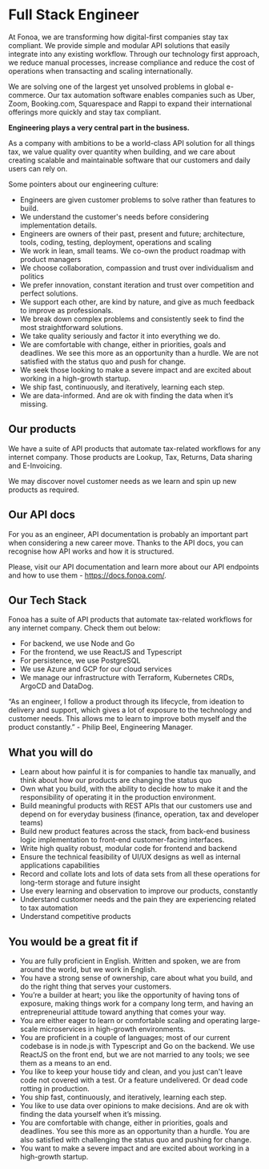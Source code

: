 # Full Stack Engineer

At Fonoa, we are transforming how digital-first companies stay tax compliant. We provide simple and modular API solutions that easily integrate into any existing workflow. Through our technology first approach, we reduce manual processes, increase compliance and reduce the cost of operations when transacting and scaling internationally.

We are solving one of the largest yet unsolved problems in global e-commerce. Our tax automation software enables companies such as Uber, Zoom, Booking.com, Squarespace and Rappi to expand their international offerings more quickly and stay tax compliant.

**Engineering plays a very central part in the business.**

As a company with ambitions to be a world-class API solution for all things tax, we value quality over quantity when building, and we care about creating scalable and maintainable software that our customers and daily users can rely on.

Some pointers about our engineering culture:

- Engineers are given customer problems to solve rather than features to build.
- We understand the customer's needs before considering implementation details.
- Engineers are owners of their past, present and future; architecture, tools, coding, testing, deployment, operations and scaling
- We work in lean, small teams. We co-own the product roadmap with product managers
- We choose collaboration, compassion and trust over individualism and politics
- We prefer innovation, constant iteration and trust over competition and perfect solutions.
- We support each other, are kind by nature, and give as much feedback to improve as professionals.
- We break down complex problems and consistently seek to find the most straightforward solutions.
- We take quality seriously and factor it into everything we do.
- We are comfortable with change, either in priorities, goals and deadlines. We see this more as an opportunity than a hurdle. We are not satisfied with the status quo and push for change.
- We seek those looking to make a severe impact and are excited about working in a high-growth startup.
- We ship fast, continuously, and iteratively, learning each step.
- We are data-informed. And are ok with finding the data when it’s missing.

## Our products

We have a suite of API products that automate tax-related workflows for any internet company. Those products are Lookup, Tax, Returns, Data sharing and E-Invoicing.

We may discover novel customer needs as we learn and spin up new products as required.

## Our API docs

For you as an engineer, API documentation is probably an important part when considering a new career move. Thanks to the API docs, you can recognise how API works and how it is structured.

Please, visit our API documentation and learn more about our API endpoints and how to use them - https://docs.fonoa.com/.

## Our Tech Stack

Fonoa has a suite of API products that automate tax-related workflows for any internet company. Check them out below:

- For backend, we use Node and Go
- For the frontend, we use ReactJS and Typescript
- For persistence, we use PostgreSQL
- We use Azure and GCP for our cloud services
- We manage our infrastructure with Terraform, Kubernetes CRDs, ArgoCD and DataDog.

“As an engineer, I follow a product through its lifecycle, from ideation to delivery and support, which gives a lot of exposure to the technology and customer needs. This allows me to learn to improve both myself and the product constantly.” - Philip Beel, Engineering Manager.

## What you will do

- Learn about how painful it is for companies to handle tax manually, and think about how our products are changing the status quo
- Own what you build, with the ability to decide how to make it and the responsibility of operating it in the production environment.
- Build meaningful products with REST APIs that our customers use and depend on for everyday business (finance, operation, tax and developer teams)
- Build new product features across the stack, from back-end business logic implementation to front-end customer-facing interfaces.
- Write high quality robust, modular code for frontend and backend
- Ensure the technical feasibility of UI/UX designs as well as internal applications capabilities
- Record and collate lots and lots of data sets from all these operations for long-term storage and future insight
- Use every learning and observation to improve our products, constantly
- Understand customer needs and the pain they are experiencing related to tax automation
- Understand competitive products

## You would be a great fit if

- You are fully proficient in English. Written and spoken, we are from around the world, but we work in English.
- You have a strong sense of ownership, care about what you build, and do the right thing that serves your customers.
- You’re a builder at heart; you like the opportunity of having tons of exposure, making things work for a company long term, and having an entrepreneurial attitude toward anything that comes your way.
- You are either eager to learn or comfortable scaling and operating large-scale microservices in high-growth environments.
- You are proficient in a couple of languages; most of our current codebase is in node.js with Typescript and Go on the backend. We use ReactJS on the front end, but we are not married to any tools; we see them as a means to an end.
- You like to keep your house tidy and clean, and you just can't leave code not covered with a test. Or a feature undelivered. Or dead code rotting in production.
- You ship fast, continuously, and iteratively, learning each step.
- You like to use data over opinions to make decisions. And are ok with finding the data yourself when it’s missing.
- You are comfortable with change, either in priorities, goals and deadlines. You see this more as an opportunity than a hurdle. You are also satisfied with challenging the status quo and pushing for change.
- You want to make a severe impact and are excited about working in a high-growth startup.
